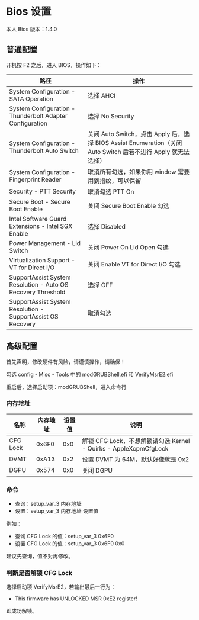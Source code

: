 # Bios 设置

本人 Bios 版本：1.4.0

## 普通配置

开机按 F2 之后，进入 BIOS，操作如下：

| 路径                                                         | 操作                                                                                                          |
| ------------------------------------------------------------ | ------------------------------------------------------------------------------------------------------------- |
| System Configuration - SATA Operation                        | 选择 AHCI                                                                                                     |
| System Configuration - Thunderbolt Adapter Configuration     | 选择 No Security                                                                                              |
| System Configuration - Thunderbolt Auto Switch               | 关闭 Auto Switch，点击 Apply 后，选择 BIOS Assist Enumeration（关闭 Auto Switch 后若不进行 Apply 就无法选择） |
| System Configuration - Fingerprint Reader                    | 取消所有勾选，如果你用 window 需要用到指纹，可以保留                                                          |
| Security - PTT Security                                      | 取消勾选 PTT On                                                                                               |
| Secure Boot - Secure Boot Enable                             | 关闭 Secure Boot Enable 勾选                                                                                  |
| Intel Software Guard Extensions - Intel SGX Enable           | 选择 Disabled                                                                                                 |
| Power Management - Lid Switch                                | 关闭 Power On Lid Open 勾选                                                                                   |
| Virtualization Support - VT for Direct I/O                   | 关闭 Enable VT for Direct I/O 勾选                                                                            |
| SupportAssist System Resolution - Auto OS Recovery Threshold | 选择 OFF                                                                                                      |
| SupportAssist System Resolution - SupportAssist OS Recovery  | 取消勾选                                                                                                      |

## 高级配置

首先声明，修改硬件有风险，请谨慎操作，请确保！

勾选 config - Misc - Tools 中的 modGRUBShell.efi 和 VerifyMsrE2.efi

重启后，选择启动项：modGRUBShell，进入命令行

### 内存地址

| 名称     | 内存地址 | 设置值 | 说明                                                             |
| -------- | -------- | ------ | ---------------------------------------------------------------- |
| CFG Lock | 0x6F0    | 0x0    | 解锁 CFG Lock，不想解锁请勾选 Kernel - Quirks - AppleXcpmCfgLock |
| DVMT     | 0xA13    | 0x2    | 设置 DVMT 为 64M，默认好像就是 0x2                               |
| DGPU     | 0x574    | 0x0    | 关闭 DGPU                                                        |

### 命令

- 查询：setup_var_3 内存地址
- 设置：setup_var_3 内存地址 设置值

例如：

- 查询 CFG Lock 的值：setup_var_3 0x6F0
- 设置 CFG Lock 的值：setup_var_3 0x6F0 0x0

建议先查询，值不对再修改。

### 判断是否解锁 CFG Lock

选择启动项 VerifyMsrE2，若输出最后一行为：

- This firmware has UNLOCKED MSR 0xE2 register!

即成功解锁。
